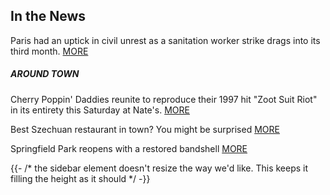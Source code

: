 ## In the News
Paris had an uptick in civil unrest as a sanitation worker strike drags into its third month.
[MORE](/)

##### AROUND TOWN
Cherry Poppin' Daddies reunite to reproduce their 1997 hit "Zoot Suit Riot" in its entirety this Saturday at Nate's.
[MORE](/)

Best Szechuan restaurant in town? You might be surprised
[MORE](/)

Springfield Park reopens with a restored bandshell
[MORE](/)

{{- /* the sidebar element doesn't resize the way we'd like. This keeps it filling the height as it should */ -}}
<script>
function sidebarHeight() {
s=document.getElementById('sidebar');
a=document.getElementById('article'); 
h=a.offsetHeight+'px';
s.style.height=h;
}
window.onresize=sidebarHeight;
</script>

